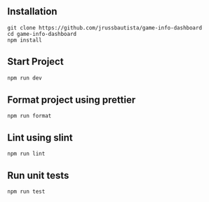 ## Installation

```
git clone https://github.com/jrussbautista/game-info-dashboard
cd game-info-dashboard
npm install
```

## Start Project

```bash
npm run dev
```

## Format project using prettier

```
npm run format
```

## Lint using slint

```
npm run lint
```

## Run unit tests

```
npm run test
```
